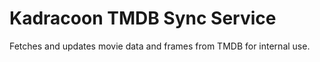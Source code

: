 # Kadracoon TMDB Sync Service
Fetches and updates movie data and frames from TMDB for internal use.
